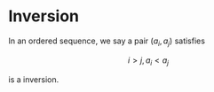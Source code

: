 # Inversion

In an ordered sequence, we say a pair $(a_i, a_j)$ satisfies 

$$ i > j, a_i < a_j $$

is a inversion.